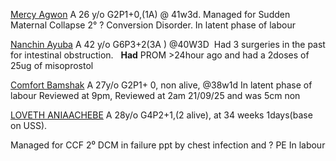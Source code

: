 [Mercy Agwon](https://clinic.juth.primedehealth.org/nursing-stations/admission-activities/68cec6aaac15945b37fa8d2e)
A  26 y/o G2P1+0,(1A) @ 41w3d. 
Managed for Sudden Maternal Collapse 2° ? Conversion Disorder.
In latent phase of labour 

[Nanchin Ayuba](https://clinic.juth.primedehealth.org/nursing-stations/admission-activities/68be680a28fec87b2a2e0691)
‎A 42 y/o G6P3+2(3A ‎) @40W3D ‎
Had 3 surgeries in the past for intestinal obstruction. ‎ ‎
**Had** PROM >24hour ago and had a 2doses of 25ug of misoprostol 

[Comfort Bamshak](https://clinic.juth.primedehealth.org/nursing-stations/admission-activities/68cf3e91ac278313aa63f45a)
A 27y/o G2P1+ 0, non alive, @38w1d
In latent phase of labour 
Reviewed at 9pm, 
Reviewed at 2am 21/09/25 and was 5cm  non

[LOVETH ANIAACHEBE](https://clinic.juth.primedehealth.org/nursing-stations/admission-activities/68cdd446ac15947a8ffa3df2)
A 28y/o G4P2+1,(2 alive), at 34 weeks 1days(base on USS). 

Managed for CCF 2⁰ DCM in failure ppt by chest infection and ? PE
In labour



